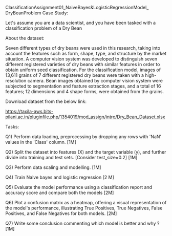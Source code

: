 ClassificationAssignment01_NaiveBayes&LogisticRegressionModel_ DryBeanProblem
Case Study:

Let's assume you are a data scientist, and you have been tasked with a classification problem of a Dry Bean

About the dataset:

Seven different types of dry beans were used in this research, taking into account the features such as form, shape, type, and structure by the market situation. A computer vision system was developed to distinguish seven different registered varieties of dry beans with similar features in order to obtain uniform seed classification. For the classification model, images of 13,611 grains of 7 different registered dry beans were taken with a high-resolution camera. Bean images obtained by computer vision system were subjected to segmentation and feature extraction stages, and a total of 16 features; 12 dimensions and 4 shape forms, were obtained from the grains.

Download dataset from the below link:

https://taxila-aws.bits-pilani.ac.in/pluginfile.php/1354019/mod_assign/intro/Dry_Bean_Dataset.xlsx

Tasks:

Q1) Perform data loading, preprocessing by dropping any rows with 'NaN' values in the 'Class' column. [1M]

Q2) Split the dataset into features (X) and the target variable (y), and further divide into training and test sets. [Consider test_size=0.2]  [1M]

Q3) Perform data scaling and modelling. [1M]

Q4) Train Naive bayes and logistic regression [2 M]

Q5) Evaluate the model performance using a classification report and accuracy score and compare both the models [2M]

Q6) Plot a confusion matrix as a heatmap, offering a visual representation of the model's performance, illustrating True Positives, True Negatives, False Positives, and False Negatives for both models. [2M]

Q7) Write some conclusion commenting which model is better and why ? [1M] 
